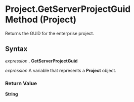 
# Project.GetServerProjectGuid Method (Project)

Returns the GUID for the enterprise project.


## Syntax

 _expression_ . **GetServerProjectGuid**

 _expression_ A variable that represents a **Project** object.


### Return Value

 **String**

